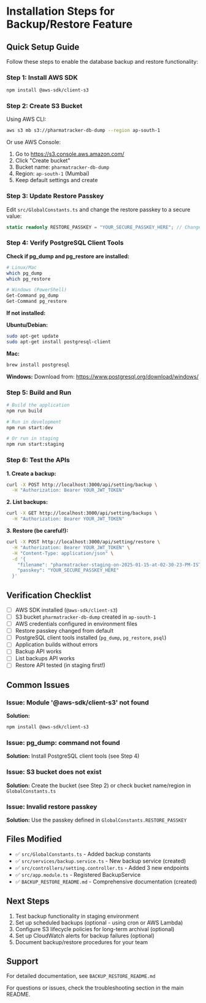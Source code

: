 # Installation Steps for Backup/Restore Feature

## Quick Setup Guide

Follow these steps to enable the database backup and restore functionality:

### Step 1: Install AWS SDK

```bash
npm install @aws-sdk/client-s3
```

### Step 2: Create S3 Bucket

Using AWS CLI:

```bash
aws s3 mb s3://pharmatracker-db-dump --region ap-south-1
```

Or use AWS Console:

1. Go to https://s3.console.aws.amazon.com/
2. Click "Create bucket"
3. Bucket name: `pharmatracker-db-dump`
4. Region: `ap-south-1` (Mumbai)
5. Keep default settings and create

### Step 3: Update Restore Passkey

Edit `src/GlobalConstants.ts` and change the restore passkey to a secure value:

```typescript
static readonly RESTORE_PASSKEY = "YOUR_SECURE_PASSKEY_HERE"; // Change this!
```

### Step 4: Verify PostgreSQL Client Tools

**Check if pg_dump and pg_restore are installed:**

```bash
# Linux/Mac
which pg_dump
which pg_restore

# Windows (PowerShell)
Get-Command pg_dump
Get-Command pg_restore
```

**If not installed:**

**Ubuntu/Debian:**

```bash
sudo apt-get update
sudo apt-get install postgresql-client
```

**Mac:**

```bash
brew install postgresql
```

**Windows:**
Download from: https://www.postgresql.org/download/windows/

### Step 5: Build and Run

```bash
# Build the application
npm run build

# Run in development
npm run start:dev

# Or run in staging
npm run start:staging
```

### Step 6: Test the APIs

**1. Create a backup:**

```bash
curl -X POST http://localhost:3000/api/setting/backup \
  -H "Authorization: Bearer YOUR_JWT_TOKEN"
```

**2. List backups:**

```bash
curl -X GET http://localhost:3000/api/setting/backups \
  -H "Authorization: Bearer YOUR_JWT_TOKEN"
```

**3. Restore (be careful!):**

```bash
curl -X POST http://localhost:3000/api/setting/restore \
  -H "Authorization: Bearer YOUR_JWT_TOKEN" \
  -H "Content-Type: application/json" \
  -d '{
    "filename": "pharmatracker-staging-on-2025-01-15-at-02-30-23-PM-IST.dump",
    "passkey": "YOUR_SECURE_PASSKEY_HERE"
  }'
```

## Verification Checklist

- [ ] AWS SDK installed (`@aws-sdk/client-s3`)
- [ ] S3 bucket `pharmatracker-db-dump` created in `ap-south-1`
- [ ] AWS credentials configured in environment files
- [ ] Restore passkey changed from default
- [ ] PostgreSQL client tools installed (`pg_dump`, `pg_restore`, `psql`)
- [ ] Application builds without errors
- [ ] Backup API works
- [ ] List backups API works
- [ ] Restore API tested (in staging first!)

## Common Issues

### Issue: Module '@aws-sdk/client-s3' not found

**Solution:**

```bash
npm install @aws-sdk/client-s3
```

### Issue: pg_dump: command not found

**Solution:**
Install PostgreSQL client tools (see Step 4)

### Issue: S3 bucket does not exist

**Solution:**
Create the bucket (see Step 2) or check bucket name/region in `GlobalConstants.ts`

### Issue: Invalid restore passkey

**Solution:**
Use the passkey defined in `GlobalConstants.RESTORE_PASSKEY`

## Files Modified

- ✅ `src/GlobalConstants.ts` - Added backup constants
- ✅ `src/services/backup.service.ts` - New backup service (created)
- ✅ `src/controllers/setting.controller.ts` - Added 3 new endpoints
- ✅ `src/app.module.ts` - Registered BackupService
- ✅ `BACKUP_RESTORE_README.md` - Comprehensive documentation (created)

## Next Steps

1. Test backup functionality in staging environment
2. Set up scheduled backups (optional - using cron or AWS Lambda)
3. Configure S3 lifecycle policies for long-term archival (optional)
4. Set up CloudWatch alerts for backup failures (optional)
5. Document backup/restore procedures for your team

## Support

For detailed documentation, see `BACKUP_RESTORE_README.md`

For questions or issues, check the troubleshooting section in the main README.

